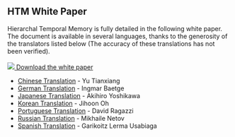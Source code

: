 <h2>HTM White Paper</h2>

Hierarchal Temporal Memory is fully detailed in the following white paper. The document is available in several languages, thanks to the generosity of the translators listed below (The accuracy of these translations has not been verified).
<br />
<br />
[<img src="{{ site.baseurl }}/images/pdficon_small.png" /> Download the white paper](http://numenta.com/assets/pdf/whitepapers/hierarchical-temporal-memory-cortical-learning-algorithm-0.2.1-en.pdf)
<br />

<ul>
	<li><a href="http://numenta.com/assets/pdf/whitepapers/hierarchical-temporal-memory-cortical-learning-algorithm-0.2.1-cn.pdf">Chinese Translation</a> - Yu Tianxiang</li>
	<li><a href="http://numenta.com/assets/pdf/whitepapers/hierarchical-temporal-memory-cortical-learning-algorithm-0.2.1-de.pdf">German Translation</a> - Ingmar Baetge </li>
	<li><a href="http://numenta.com/assets/pdf/whitepapers/hierarchical-temporal-memory-cortical-learning-algorithm-0.2.1-jp.pdf">Japanese Translation</a> - Akihiro Yoshikawa</li>
	<li><a href="http://numenta.com/assets/pdf/whitepapers/hierarchical-temporal-memory-cortical-learning-algorithm-0.2.1-kr.pdf">Korean Translation</a> - Jihoon Oh</li>
	<li><a href="http://numenta.com/assets/pdf/whitepapers/hierarchical-temporal-memory-cortical-learning-algorithm-0.2.1-pt.pdf">Portuguese Translation</a> - David Ragazzi</li>
	<li><a href="http://numenta.com/assets/pdf/whitepapers/hierarchical-temporal-memory-cortical-learning-algorithm-0.2.1-ru.pdf">Russian Translation</a> - Mikhaile Netov</li>
	<li><a href="http://numenta.com/assets/pdf/whitepapers/hierarchical-temporal-memory-cortical-learning-algorithm-0.2.1-es.pdf">Spanish Translation</a> - Garikoitz Lerma Usabiaga</li>
</ul>
